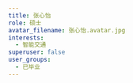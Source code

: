 ```yaml
---
title: 张心怡
role: 硕士
avatar_filename: 张心怡.avatar.jpg
interests:
  - 智能交通
superuser: false
user_groups:
  - 已毕业
---
```

